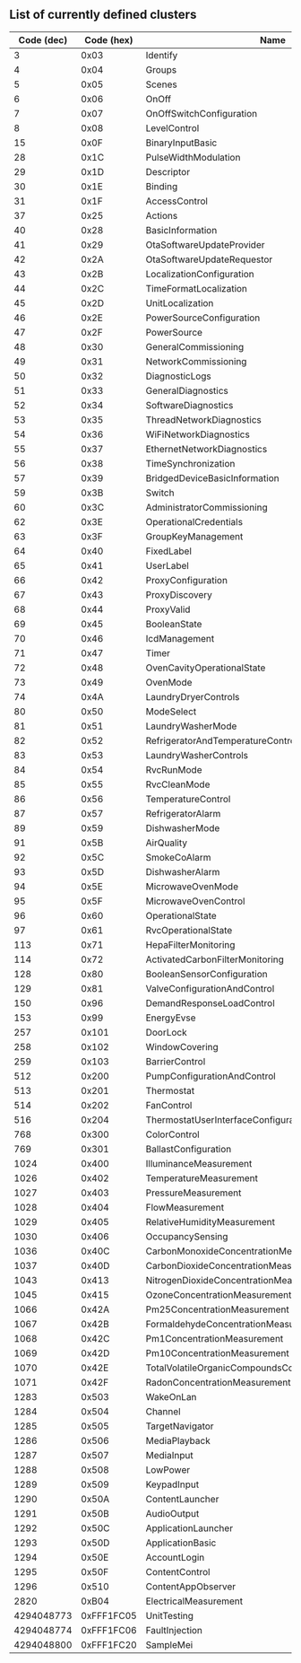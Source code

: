 ## List of currently defined clusters

| Code (dec) | Code (hex) | Name                                                    |
| ---------- | ---------- | ------------------------------------------------------- |
|          3 |       0x03 | Identify                                                |
|          4 |       0x04 | Groups                                                  |
|          5 |       0x05 | Scenes                                                  |
|          6 |       0x06 | OnOff                                                   |
|          7 |       0x07 | OnOffSwitchConfiguration                                |
|          8 |       0x08 | LevelControl                                            |
|         15 |       0x0F | BinaryInputBasic                                        |
|         28 |       0x1C | PulseWidthModulation                                    |
|         29 |       0x1D | Descriptor                                              |
|         30 |       0x1E | Binding                                                 |
|         31 |       0x1F | AccessControl                                           |
|         37 |       0x25 | Actions                                                 |
|         40 |       0x28 | BasicInformation                                        |
|         41 |       0x29 | OtaSoftwareUpdateProvider                               |
|         42 |       0x2A | OtaSoftwareUpdateRequestor                              |
|         43 |       0x2B | LocalizationConfiguration                               |
|         44 |       0x2C | TimeFormatLocalization                                  |
|         45 |       0x2D | UnitLocalization                                        |
|         46 |       0x2E | PowerSourceConfiguration                                |
|         47 |       0x2F | PowerSource                                             |
|         48 |       0x30 | GeneralCommissioning                                    |
|         49 |       0x31 | NetworkCommissioning                                    |
|         50 |       0x32 | DiagnosticLogs                                          |
|         51 |       0x33 | GeneralDiagnostics                                      |
|         52 |       0x34 | SoftwareDiagnostics                                     |
|         53 |       0x35 | ThreadNetworkDiagnostics                                |
|         54 |       0x36 | WiFiNetworkDiagnostics                                  |
|         55 |       0x37 | EthernetNetworkDiagnostics                              |
|         56 |       0x38 | TimeSynchronization                                     |
|         57 |       0x39 | BridgedDeviceBasicInformation                           |
|         59 |       0x3B | Switch                                                  |
|         60 |       0x3C | AdministratorCommissioning                              |
|         62 |       0x3E | OperationalCredentials                                  |
|         63 |       0x3F | GroupKeyManagement                                      |
|         64 |       0x40 | FixedLabel                                              |
|         65 |       0x41 | UserLabel                                               |
|         66 |       0x42 | ProxyConfiguration                                      |
|         67 |       0x43 | ProxyDiscovery                                          |
|         68 |       0x44 | ProxyValid                                              |
|         69 |       0x45 | BooleanState                                            |
|         70 |       0x46 | IcdManagement                                           |
|         71 |       0x47 | Timer                                                   |
|         72 |       0x48 | OvenCavityOperationalState                              |
|         73 |       0x49 | OvenMode                                                |
|         74 |       0x4A | LaundryDryerControls                                    |
|         80 |       0x50 | ModeSelect                                              |
|         81 |       0x51 | LaundryWasherMode                                       |
|         82 |       0x52 | RefrigeratorAndTemperatureControlledCabinetMode         |
|         83 |       0x53 | LaundryWasherControls                                   |
|         84 |       0x54 | RvcRunMode                                              |
|         85 |       0x55 | RvcCleanMode                                            |
|         86 |       0x56 | TemperatureControl                                      |
|         87 |       0x57 | RefrigeratorAlarm                                       |
|         89 |       0x59 | DishwasherMode                                          |
|         91 |       0x5B | AirQuality                                              |
|         92 |       0x5C | SmokeCoAlarm                                            |
|         93 |       0x5D | DishwasherAlarm                                         |
|         94 |       0x5E | MicrowaveOvenMode                                       |
|         95 |       0x5F | MicrowaveOvenControl                                    |
|         96 |       0x60 | OperationalState                                        |
|         97 |       0x61 | RvcOperationalState                                     |
|        113 |       0x71 | HepaFilterMonitoring                                    |
|        114 |       0x72 | ActivatedCarbonFilterMonitoring                         |
|        128 |       0x80 | BooleanSensorConfiguration                              |
|        129 |       0x81 | ValveConfigurationAndControl                            |
|        150 |       0x96 | DemandResponseLoadControl                               |
|        153 |       0x99 | EnergyEvse                                              |
|        257 |      0x101 | DoorLock                                                |
|        258 |      0x102 | WindowCovering                                          |
|        259 |      0x103 | BarrierControl                                          |
|        512 |      0x200 | PumpConfigurationAndControl                             |
|        513 |      0x201 | Thermostat                                              |
|        514 |      0x202 | FanControl                                              |
|        516 |      0x204 | ThermostatUserInterfaceConfiguration                    |
|        768 |      0x300 | ColorControl                                            |
|        769 |      0x301 | BallastConfiguration                                    |
|       1024 |      0x400 | IlluminanceMeasurement                                  |
|       1026 |      0x402 | TemperatureMeasurement                                  |
|       1027 |      0x403 | PressureMeasurement                                     |
|       1028 |      0x404 | FlowMeasurement                                         |
|       1029 |      0x405 | RelativeHumidityMeasurement                             |
|       1030 |      0x406 | OccupancySensing                                        |
|       1036 |      0x40C | CarbonMonoxideConcentrationMeasurement                  |
|       1037 |      0x40D | CarbonDioxideConcentrationMeasurement                   |
|       1043 |      0x413 | NitrogenDioxideConcentrationMeasurement                 |
|       1045 |      0x415 | OzoneConcentrationMeasurement                           |
|       1066 |      0x42A | Pm25ConcentrationMeasurement                            |
|       1067 |      0x42B | FormaldehydeConcentrationMeasurement                    |
|       1068 |      0x42C | Pm1ConcentrationMeasurement                             |
|       1069 |      0x42D | Pm10ConcentrationMeasurement                            |
|       1070 |      0x42E | TotalVolatileOrganicCompoundsConcentrationMeasurement   |
|       1071 |      0x42F | RadonConcentrationMeasurement                           |
|       1283 |      0x503 | WakeOnLan                                               |
|       1284 |      0x504 | Channel                                                 |
|       1285 |      0x505 | TargetNavigator                                         |
|       1286 |      0x506 | MediaPlayback                                           |
|       1287 |      0x507 | MediaInput                                              |
|       1288 |      0x508 | LowPower                                                |
|       1289 |      0x509 | KeypadInput                                             |
|       1290 |      0x50A | ContentLauncher                                         |
|       1291 |      0x50B | AudioOutput                                             |
|       1292 |      0x50C | ApplicationLauncher                                     |
|       1293 |      0x50D | ApplicationBasic                                        |
|       1294 |      0x50E | AccountLogin                                            |
|       1295 |      0x50F | ContentControl                                          |
|       1296 |      0x510 | ContentAppObserver                                      |
|       2820 |      0xB04 | ElectricalMeasurement                                   |
| 4294048773 | 0xFFF1FC05 | UnitTesting                                             |
| 4294048774 | 0xFFF1FC06 | FaultInjection                                          |
| 4294048800 | 0xFFF1FC20 | SampleMei                                               |
